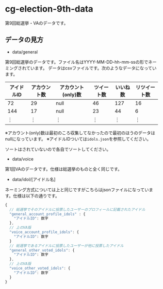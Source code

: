 # cg-election-9th-data
第9回総選挙・VAのデータです。

## データの見方
- data/general

第9回総選挙のデータです。ファイル名はYYYY-MM-DD-hh-mm-ssの形でネーミングされています。
データはcsvファイルです。次のようなデータになっています。

| アイドルID | アカウント数 | アカウント(only)数 | ツイート数 | いいね数 | リツイート数 |
| --- | --- | --- | --- | --- | --- |
| 72 | 29 | null | 46 | 127 | 16 |
| 144 | 17 | null | 23 | 44 | 6 |
| ︙ | ︙ | ︙ | ︙ | ︙ | ︙ |

※アカウント(only)数は最初のころ収集してなかったので最初のほうのデータはnullになっています。
※アイドルIDついては`idols.json`を参照してください。

ソートはされていないので各自でソートしてください。
- data/voice

第1回VAのデータです。仕様は総選挙のものと全く同じです。
- data/idol/[アイドル名]

ネーミング方式については上と同じですがこちらはjsonファイルになっています。仕様は以下の通りです。
```javascript
{
  // 総選挙でそのアイドルに投票したユーザーのプロフィールに記載されたアイドル
  "general_account_profile_idols" : {
    "アイドルID": 数字
  },
  // 上のVA版
  "voice_account_profile_idols": {
    "アイドルID": 数字
  }
  // 総選挙であるアイドルに投票したユーザーが他に投票したアイドル
  "general_other_voted_idols": {
    "アイドルID": 数字
  },
  // 上のVA版
  "voice_other_voted_idols": {
    "アイドルID": 数字
  }
}
```
